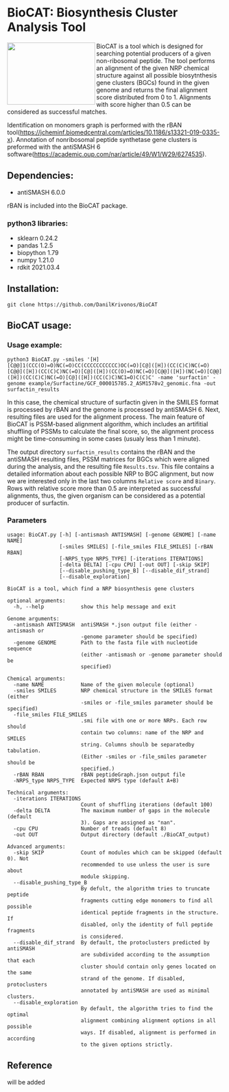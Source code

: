 # BioCAT: Biosynthesis Cluster Analysis Tool
<img src="https://user-images.githubusercontent.com/53526550/132544644-86306499-133d-44e2-8e4c-e2603fb7d0f0.png" width="205" height="145" align="left">BioCAT is a tool which is designed for searching potential producers of a given non-ribosomal peptide. The tool performs an alignment of the given NRP chemical structure against all possible biosytnthesis gene clusters (BGCs) found in the given genome and returns the final alignment score distributed from 0 to 1. Alignments with score higher than 0.5 can be considered as successful matches.

Identification on monomers graph is performed with the rBAN tool(https://jcheminf.biomedcentral.com/articles/10.1186/s13321-019-0335-x). Annotation of nonribosomal peptide synthetase gene clusters is preformed with the antiSMASH 6 software(https://academic.oup.com/nar/article/49/W1/W29/6274535).
## **Dependencies:**
- antiSMASH 6.0.0

rBAN is included into the BioCAT package.

### python3 libraries:
- sklearn 0.24.2
- pandas 1.2.5
- biopython 1.79
- numpy 1.21.0
- rdkit 2021.03.4
## **Installation:**
```git clone https://github.com/DanilKrivonos/BioCAT```

## **BioCAT usage:**
### Usage example:
```
python3 BioCAT.py -smiles '[H][C@@]1(CCC(O)=O)NC(=O)CC(CCCCCCCCCCC)OC(=O)[C@]([H])(CC(C)C)NC(=O)[C@@]([H])(CC(C)C)NC(=O)[C@]([H])(CC(O)=O)NC(=O)[C@@]([H])(NC(=O)[C@@]([H])(CC(C)C)NC(=O)[C@]([H])(CC(C)C)NC1=O)C(C)C' -name 'surfactin' -genome example/Surfactine/GCF_000015785.2_ASM1578v2_genomic.fna -out surfactin_results 
```

In this case, the chemical structure of surfactin given in the SMILES format is processed by rBAN and the genome is processed by antiSMASH 6. Next, resulting files are used for the alignment process. The main feature of BioCAT is PSSM-based alignment algorithm, which includes an artifitial shuffling of PSSMs to calculate the final score, so, the alignment process might be time-consuming in some cases (usualy less than 1 minute). 

The output directory `surfactin_results` contains the rBAN and the antiSMASH resulting files, PSSM matrices for BGCs which were aligned during the analysis, and the resulting file `Results.tsv`.
This file contains a detailed information about each possible NRP to BGC alignment, but now we are interested only in the last two columns `Relative score` and `Binary`. Rows with relative score more than 0.5 are interpreted as successful alignments, thus, the given organism can be considered as a potential producer of surfactin.

### Parameters

```
usage: BioCAT.py [-h] [-antismash ANTISMASH] [-genome GENOME] [-name NAME]
                 [-smiles SMILES] [-file_smiles FILE_SMILES] [-rBAN RBAN]
                 [-NRPS_type NRPS_TYPE] [-iterations ITERATIONS]
                 [-delta DELTA] [-cpu CPU] [-out OUT] [-skip SKIP]
                 [--disable_pushing_type_B] [--disable_dif_strand]
                 [--disable_exploration]

BioCAT is a tool, which find a NRP biosynthesis gene clusters

optional arguments:
  -h, --help            show this help message and exit

Genome arguments:
  -antismash ANTISMASH  antiSMASH *.json output file (either -antismash or
                        -genome parameter should be specified)
  -genome GENOME        Path to the fasta file with nucleotide sequence
                        (either -antismash or -genome parameter should be
                        specified)

Chemical arguments:
  -name NAME            Name of the given molecule (optional)
  -smiles SMILES        NRP chemical structure in the SMILES format (either
                        -smiles or -file_smiles parameter should be specified)
  -file_smiles FILE_SMILES
                        .smi file with one or more NRPs. Each row should
                        contain two columns: name of the NRP and SMILES
                        string. Columns shoulb be separatedby tabulation.
                        (Either -smiles or -file_smiles parameter should be
                        specified.)
  -rBAN RBAN            rBAN peptideGraph.json output file
  -NRPS_type NRPS_TYPE  Expected NRPS type (default A+B)

Technical arguments:
  -iterations ITERATIONS
                        Count of shuffling iterations (default 100)
  -delta DELTA          The maximum number of gaps in the molecule (default
                        3). Gaps are assigned as "nan".
  -cpu CPU              Number of treads (default 8)
  -out OUT              Output directory (default ./BioCAT_output)

Advanced arguments:
  -skip SKIP            Count of modules which can be skipped (default 0). Not
                        recommended to use unless the user is sure about
                        module skipping.
  --disable_pushing_type_B
                        By defult, the algorithm tries to truncate peptide
                        fragments cutting edge monomers to find all possible
                        identical peptide fragments in the structure. If
                        disabled, only the identity of full peptide fragments
                        is considered.
  --disable_dif_strand  By default, the protoclusters predicted by antiSMASH
                        are subdivided according to the assumption that each
                        cluster should contain only genes located on the same
                        strand of the genome. If disabled, protoclusters
                        annotated by antiSMASH are used as minimal clusters.
  --disable_exploration
                        By default, the algorithm tries to find the optimal
                        alignment combining alignment options in all possible
                        ways. If disabled, alignment is performed in according
                        to the given options strictly.

```

## Reference

will be added
